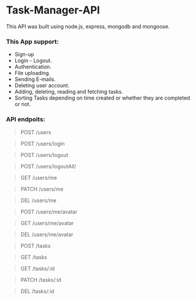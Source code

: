 # Task-Manager-API
This API was built using node.js, express, mongodb and mongoose.

### This App support:
* Sign-up
* Login - Logout.
* Authentication.
* File uploading.
* Sending E-mails.
* Deleting user account.
* Adding, deleting, reading and fetching tasks.
* Sorting Tasks depending on time created or whether they are completed or not.


### API endpoits:

>POST   /users 

>POST   /users/login

>POST   /users/logout

>POST   /users/logoutAll/

>GET    /users/me

>PATCH  /users/me

>DEL    /users/me

>POST  /users/me/avatar

>GET   /users/me/avatar

>DEL   /users/me/avatar

>POST  /tasks

>GET   /tasks

>GET   /tasks/:id

>PATCH /tasks/:id

>DEL   /tasks/:id
